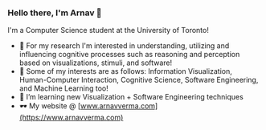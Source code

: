 ### Hello there, I'm Arnav 👋

I'm a Computer Science student at the University of Toronto!
- 🤖 For my research I'm interested in understanding, utilizing and influencing cognitive processes such as reasoning and perception based on visualizations, stimuli, and software!
- 🥅 Some of my interests are as follows: Information Visualization, Human-Computer Interaction, Cognitive Science, Software Engineering, and Machine Learning too!
- 🌱 I’m learning new Visualization + Software Engineering techniques
- 🕶️ My website @ [www.arnavverma.com](https://www.arnavverma.com)

<!--
**vermaarn/vermaarn** is a ✨ _special_ ✨ repository because its `README.md` (this file) appears on your GitHub profile.

Here are some ideas to get you started:

- 🔭 I’m currently working on ...
- 🌱 I’m currently learning ...
- 👯 I’m looking to collaborate on ...
- 🤔 I’m looking for help with ...
- 💬 Ask me about ...
- 📫 How to reach me: ...
- 😄 Pronouns: ...
- ⚡ Fun fact: ...
-->

